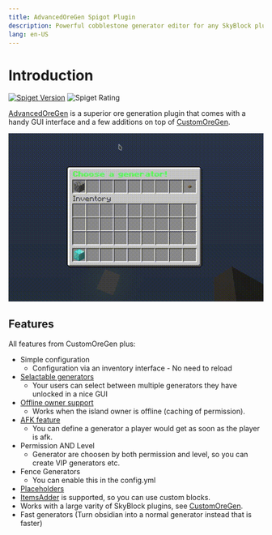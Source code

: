 ```yaml
---
title: AdvancedOreGen Spigot Plugin
description: Powerful cobblestone generator editor for any SkyBlock plugin!
lang: en-US
---
```


# Introduction

[![Spiget Version](https://img.shields.io/spiget/version/40527?label=spigot)](https://www.spigotmc.org/resources/advancedoregen.40527/)
![Spiget Rating](https://img.shields.io/spiget/rating/40527)

[AdvancedOreGen](https://pluginboard.com/plugin/advancedoregen) is a superior ore generation plugin that comes with a handy GUI interface and a few additions on top of [CustomOreGen](/plugin/customoregen/).

![AOG Showcase](./img/aog-showcase.gif)
## Features
All features from CustomOreGen plus:
- Simple configuration
  - Configuration via an inventory interface - No need to reload
- [Selactable generators](./usage.md#generator-selector)
  - Your users can select between multiple generators they have unlocked in a nice GUI
- [Offline owner support](./usage.md#offline-owner-support)
  - Works when the island owner is offline (caching of permission).
- [AFK feature](./usage.md#afk-feature)
  - You can define a generator a player would get as soon as the player is afk.
- Permission AND Level
  - Generator are choosen by both permission and level, so you can create VIP generators etc.
- Fence Generators
  - You can enable this in the config.yml
- [Placeholders](./usage.md#placeholders)
- [ItemsAdder](https://itemsadder.plugin.ga/) is supported, so you can use custom blocks.
- Works with a large varity of SkyBlock plugins, see [CustomOreGen](/plugin/customoregen/installation.html#supported-skyblock-plugins).
- Fast generators (Turn obsidian into a normal generator instead that is faster)

